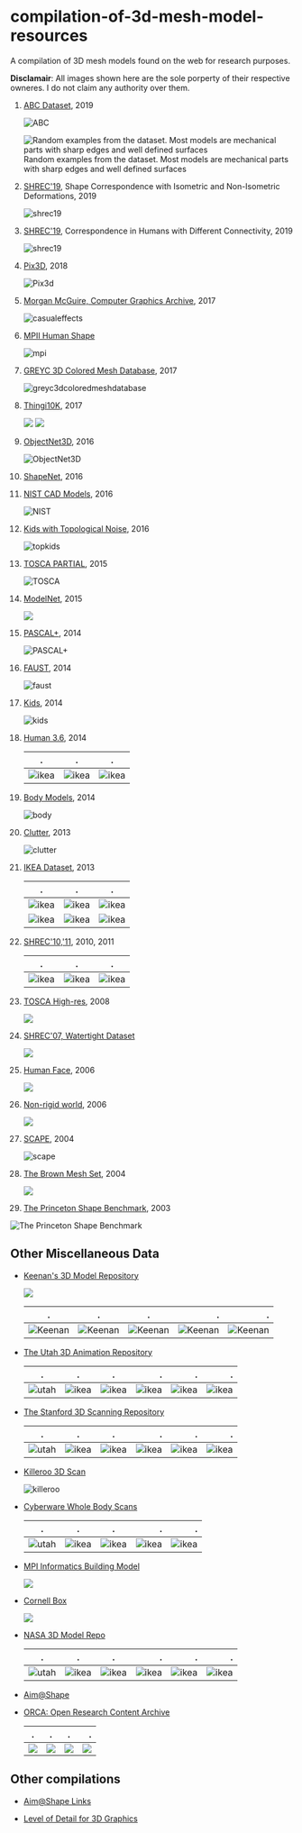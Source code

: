 # compilation-of-3d-mesh-model-resources
A compilation of 3D mesh models found on the web for research purposes.

__Disclamair__: All images shown here are the sole porperty of their respective owneres. I do not claim any authority over them.

1. [ABC Dataset](https://deep-geometry.github.io/abc-dataset/), 2019

    ![ABC](https://deep-geometry.github.io/abc-dataset/assets/images/header.png)

    ![Random examples from the dataset. Most models are mechanical parts with sharp edges and well defined surfaces](images/abc.png)
    Random examples from the dataset. Most models are mechanical parts with sharp edges and well defined surfaces

2. [SHREC'19](https://shrec19.cs.cf.ac.uk/), Shape Correspondence with Isometric and Non-Isometric Deformations, 2019

   ![shrec19](https://shrec19.cs.cf.ac.uk/banner.jpg)
   
3. [SHREC'19](http://profs.scienze.univr.it/~marin/shrec19/), Correspondence in Humans with Different Connectivity, 2019

   ![shrec19](http://profs.scienze.univr.it/~marin/shrec19/teaser.png)

2. [Pix3D](http://pix3d.csail.mit.edu/), 2018
   
   ![Pix3d](images/pix3d.png)

3. [Morgan McGuire, Computer Graphics Archive](https://casual-effects.com/data/), 2017

    ![casualeffects](images/MorganMcGuireComputerGraphicsArchive.png)

4. [MPII Human Shape](http://humanshape.mpi-inf.mpg.de/#)

   ![mpi](http://humanshape.mpi-inf.mpg.de/images/pca_components.png)

4. [GREYC 3D Colored Mesh Database](https://downloads.greyc.fr/Greyc3DColoredMeshDatabase/), 2017

    ![greyc3dcoloredmeshdatabase](images/greyc3dcoloredmeshdatabase.png)

6. [Thingi10K](https://ten-thousand-models.appspot.com/), 2017
   
   ![](images/thingi.png)
   ![](images/thingi_pairs.png)

5.  [ObjectNet3D](http://cvgl.stanford.edu/projects/objectnet3d/), 2016

    ![ObjectNet3D](images/objectnet.png)

7. [ShapeNet](http://shapenet.cs.stanford.edu/shrec16/), 2016

8. [NIST CAD Models](https://catalog.data.gov/dataset/nist-cad-models-and-step-files-with-pmi), 2016

   ![NIST](https://www.nist.gov/sites/default/files/images/2018/01/10/pmi-ftc-figure_1.png)
   
9. [Kids with Topological Noise](https://vision.in.tum.de/data/datasets/topkids), 2016

   ![topkids](https://vision.in.tum.de/_media/data/datasets/topkids/topkids_teaser.png)

9. [TOSCA PARTIAL](https://vision.in.tum.de/data/datasets/partial), 2015

   ![TOSCA](https://vision.in.tum.de/_media/data/datasets/partial.png)

9. [ModelNet](http://modelnet.cs.princeton.edu/#), 2015

   ![](http://3dvision.princeton.edu/projects/2014/3DShapeNets/thumbnail.jpg)   

11. [PASCAL+](http://cvgl.stanford.edu/projects/pascal3d.html), 2014

    ![PASCAL+](http://cvgl.stanford.edu/projects/pascal3d+/cads.png)
    
12. [FAUST](http://faust.is.tue.mpg.de/), 2014

    ![faust](http://faust.is.tue.mpg.de/assets/test_resize.png)
   
12. [Kids](https://vision.in.tum.de/data/datasets/kids), 2014

    ![kids](https://vision.in.tum.de/_media/data/datasets/rodola-cvpr14-kids-large.png)
    
13. [Human 3.6](http://vision.imar.ro/human3.6m/description.php), 2014

    .|.|.
    :--------------------------------------------------------------------------------------------:|:-------------------------------------------------------------------------------------------------:|:-------------------------------------------------------------------------------------:
    |![ikea](http://vision.imar.ro/human3.6m/images/overviewimg2.png)|![ikea](http://vision.imar.ro/human3.6m/images/overviewimg.png)|![ikea](http://vision.imar.ro/human3.6m/images/scans/2.png)|
    
14. [Body Models](https://graphics.soe.ucsc.edu/data/BodyModels/), 2014

    ![body](https://graphics.soe.ucsc.edu/data/BodyModels/spring.files/image002.jpg)
    
13. [Clutter](https://vision.in.tum.de/data/datasets/clutter), 2013

    ![clutter](https://vision.in.tum.de/_media/members/rodola/datasets/rodola-ijcv12-scene.png)

10. [IKEA Dataset](http://ikea.csail.mit.edu/), 2013

    .|.|.
    :--------------------------------------------------------------------------------------------:|:-------------------------------------------------------------------------------------------------:|:-------------------------------------------------------------------------------------:
    |![ikea](http://ikea.csail.mit.edu/obj_list/IKEA_table_LACK/lack_table_3_obj0_object/0060.png)|![ikea](http://ikea.csail.mit.edu/obj_list/IKEA_chair_POANG/24abfbc0942cbf8fc8b7874340ccdda3_obj0_object/0060.png)|![ikea](http://ikea.csail.mit.edu/obj_list/IKEA_bookcase_BILLY/billy_bookcase_1_obj0_object/0060.png)|
    |![ikea](http://ikea.csail.mit.edu/obj_list/IKEA_table_LACK/lack_table_2_obj0_object/0060.png)|![ikea](http://ikea.csail.mit.edu/obj_list/IKEA_bookcase_EXPEDIT/d0d7346d825b67f399fdfb1d38fef5b_obj0_object/0060.png)|![ikea](http://ikea.csail.mit.edu/obj_list/IKEA_sofa_KARLSTAD/karlstad_sofa_1_obj0_object/0060.png)|

11. [SHREC'10,'11](http://tosca.cs.technion.ac.il/book/shrec.html), 2010, 2011

    .|.|.
    :--------------------------------------------------------------------------------------------:|:-------------------------------------------------------------------------------------------------:|:-------------------------------------------------------------------------------------:
    |![ikea](http://tosca.cs.technion.ac.il/book/images/shrec_retrieval.png)|![ikea](http://tosca.cs.technion.ac.il/book/images/shrec_corr.png)|![ikea](http://tosca.cs.technion.ac.il/book/images/shrec_feat.png)|

12. [TOSCA High-res](http://tosca.cs.technion.ac.il/book/resources_data.html), 2008

    ![](http://tosca.cs.technion.ac.il/images/data_toscahires.jpg)

11. [SHREC'07, Watertight Dataset](http://watertight.ge.imati.cnr.it/)

    ![](images/watertight.png)
    
12. [Human Face](http://tosca.cs.technion.ac.il/book/resources_data.html), 2006

    ![](http://tosca.cs.technion.ac.il/images/data_face.jpg)

12. [Non-rigid world](http://tosca.cs.technion.ac.il/book/resources_data.html), 2006

    ![](http://tosca.cs.technion.ac.il/images/data_nonrigid3d.jpg)

12. [SCAPE](http://ai.stanford.edu/~drago/Projects/scape/scape.html), 2004

    ![scape](http://ai.stanford.edu/~drago/Projects/scape/markertransformation.gif)

12. [The Brown Mesh Set](http://graphics.cs.brown.edu/games/brown-mesh-set/), 2004

    ![](http://graphics.cs.brown.edu/games/brown-mesh-set/icon.png)

12. [The Princeton Shape Benchmark](http://shape.cs.princeton.edu/benchmark/), 2003
   
   ![The Princeton Shape Benchmark](images/Princeton.png)

## Other Miscellaneous Data

-  [Keenan's 3D Model Repository](https://www.cs.cmu.edu/~kmcrane/Projects/ModelRepository/)

   ![](https://www.cs.cmu.edu/~kmcrane/Projects/ModelRepository/jerry_blendshapes.png)
   
   .|.|.|.|.
   :--------------------------------------------------------------------------------------------:|:-------------------------------------------------------------------------------------------------:|:-------------------------------------------------------------------------------------:|--:|--:|
   |![Keenan](https://www.cs.cmu.edu/~kmcrane/Projects/ModelRepository/spot.png)|![Keenan](https://www.cs.cmu.edu/~kmcrane/Projects/ModelRepository/bob.png)|![Keenan](https://www.cs.cmu.edu/~kmcrane/Projects/ModelRepository/blub.jpg)|![Keenan](https://www.cs.cmu.edu/~kmcrane/Projects/ModelRepository/origins.jpg)|![Keenan](https://www.cs.cmu.edu/~kmcrane/Projects/ModelRepository/Nefertiti.png)|

-  [The Utah 3D Animation Repository](http://www.sci.utah.edu/~wald/animrep/)

   .|.|.|.|.|.
   :--------------------------------------------------------------------------------------------:|:-------------------------------------------------------------------------------------------------:|:-------------------------------------------------------------------------------------:|--:|--:|--:|
   |![utah](http://www.sci.utah.edu/~wald/animrep/generated/ben.small.jpg)|![ikea](http://www.sci.utah.edu/~wald/animrep/generated/explodingDragon.small.jpg)|![ikea](http://www.sci.utah.edu/~wald/animrep/generated/fairy.small.jpg)|![ikea](http://www.sci.utah.edu/~wald/animrep/generated/hand.small.jpg)|![ikea](http://www.sci.utah.edu/~wald/animrep/generated/toasters.small.jpg)|![ikea](http://www.sci.utah.edu/~wald/animrep/generated/wood-doll.small.jpg)|

-  [The Stanford 3D Scanning Repository](http://graphics.stanford.edu/data/3Dscanrep/)

   .|.|.|.|.|.
   :--------------------------------------------------------------------------------------------:|:-------------------------------------------------------------------------------------------------:|:-------------------------------------------------------------------------------------:|--:|--:|--:|
   |![utah](http://graphics.stanford.edu/data/3Dscanrep/stanford-bunny-cebal-ssh.gif)|![ikea](http://graphics.stanford.edu/data/3Dscanrep/happy.gif)|![ikea](http://graphics.stanford.edu/data/3Dscanrep/dragon.gif)|![ikea](http://graphics.stanford.edu/data/3Dscanrep/armadillo.gif)|![ikea](http://graphics.stanford.edu/data/3Dscanrep/xyzrgb/dragon_thumb.jpg)|![ikea](http://graphics.stanford.edu/data/3Dscanrep/lucy-vray_28_mil_poly_hdri_gi.gif)|


-  [Killeroo 3D Scan](http://www.headus.com.au/samples/killeroo/index.html)
  
   ![killeroo](http://www.headus.com.au/samples/killeroo/scan.small.jpg)

-  [Cyberware Whole Body Scans](http://www.headus.com.au/samples/vrml.html)
  
    .|.|.|.|.
    :--------------------------------------------------------------------------------------------:|:-------------------------------------------------------------------------------------------------:|:-------------------------------------------------------------------------------------:|--:|--:|
    |![utah](http://www.headus.com.au/samples/wb-vrml/small-wb6.jpg)|![ikea](http://www.headus.com.au/samples/wb-vrml/small-wb1.jpg)|![ikea](http://www.headus.com.au/samples/wb-vrml/small-wb2.jpg)|![ikea](http://www.headus.com.au/samples/wb-vrml/small-wb3.jpg)|![ikea](http://www.headus.com.au/samples/wb-vrml/small-wb5.jpg)|

-  [MPI Informatics Building Model](http://resources.mpi-inf.mpg.de/mpimodel/v1.0/)

    ![](http://resources.mpi-inf.mpg.de/mpimodel/v1.0/images/introimage.jpg)

-  [Cornell Box](http://www.graphics.cornell.edu/online/box/data.html)

    ![](http://www.graphics.cornell.edu/online/box/box.small.jpg)

-  [NASA 3D Model Repo](https://nasa3d.arc.nasa.gov/models)

   .|.|.|.|.|.
    :--------------------------------------------------------------------------------------------:|:-------------------------------------------------------------------------------------------------:|:-------------------------------------------------------------------------------------:|--:|--:|--:|
    |![utah](https://nasa3d.arc.nasa.gov/shared_assets/models/nmss-z2/Z2_428x321.png)|![ikea](https://nasa3d.arc.nasa.gov/shared_assets/models/sofia/ClosedEndView_428x321.jpg)|![ikea](https://nasa3d.arc.nasa.gov/shared_assets/models/r2/R2_428x321.GIF)|![ikea](https://nasa3d.arc.nasa.gov/shared_assets/models/mkiii-suit/mkiii-suit-428-321.jpg)|![ikea](https://nasa3d.arc.nasa.gov/shared_assets/models/astronaut-glove/astronautglove-428x321.jpg)|![ikea](https://nasa3d.arc.nasa.gov/shared_assets/models/astronaut/astronaut1-428-321.jpg)|

-  [Aim@Shape](http://visionair.ge.imati.cnr.it/ontologies/shapes/)

-  [ORCA: Open Research Content Archive](https://developer.nvidia.com/orca)

   .|.|.|.
    :--------------------------------------------------------------------------------------------:|:-------------------------------------------------------------------------------------------------:|:-------------------------------------------------------------------------------------:|--:|
    |![](https://developer.nvidia.com/sites/default/files/akamai/gameworks/Falcor/Bistro_Cover.png)|![](https://developer.nvidia.com/sites/default/files/akamai/gameworks/Falcor/EmeraldSquare_Cover.png)|![](https://developer.nvidia.com/sites/default/files/akamai/gameworks/Falcor/white%20oak_big.jpg)|![](https://developer.nvidia.com/sites/default/files/akamai/gameworks/Falcor/SunTemple_Cover.png)|

## Other compilations

- [Aim@Shape Links](http://visionair.ge.imati.cnr.it/ontologies/shapes/link.jsp)

-  [Level of Detail for 3D Graphics](http://lodbook.com/models/)
